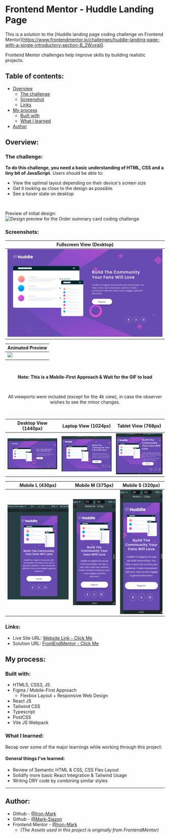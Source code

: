 # Frontend Mentor - Huddle Landing Page

This is a solution to the [Huddle landing page coding challenge on Frontend Mentor](https://www.frontendmentor.io/challenges/huddle-landing-page-with-a-single-introductory-section-B_2Wvxgi0.

Frontend Mentor challenges help improve skills by building realistic projects.

## Table of contents:

- [Overview](#overview)
  - [The challenge](#the-challenge)
  - [Screenshot](#screenshots)
  - [Links](#links)
- [My process](#my-process)
  - [Built with](#built-with)
  - [What I learned](#what-i-learned)
- [Author](#author)

## Overview:

### The challenge:

**To do this challenge, you need a basic understanding of HTML, CSS and a tiny bit of JavaScript.**
Users should be able to:

- View the optimal layout depending on their device's screen size
- Get it looking as close to the design as possible.
- See a hover state on desktop

<br>

Preview of initial design:
![Design preview for the Order summary card coding challenge](./src/assets/design/desktop-preview.png)

### Screenshots:

<div align="center">

| Fullscreen View (Desktop)                           |
| --------------------------------------------------- |
| ![](src/assets/design-finished/0.1-Original.png) |

| Animated Preview                                          |
| --------------------------------------------------------- |
| ![](src/assets/design-finished/0.3-animatedResult.gif) |

<br>

**Note: This is a Mobile-First Approach & Wait for the GIF to load**

<br>

All viewports were included (except for the 4k view), in case the observer wishes to see the minor changes.

<br>

| Desktop View (1440px)                              | Laptop View (1024px)                              | Tablet View (768px)                               |
| -------------------------------------------------- | ------------------------------------------------- | ------------------------------------------------- |
| ![](src/assets/design-finished/1.0-Desktop.png) | ![](src/assets/design-finished/1.1-Laptop.png) | ![](src/assets/design-finished/1.2-Tablet.png) |

| Mobile L (430px)                                   | Mobile M (375px)                                   | Mobile S (320px)                                   |
| -------------------------------------------------- | -------------------------------------------------- | -------------------------------------------------- |
| ![](src/assets/design-finished/1.3-MobileL.png) | ![](src/assets/design-finished/1.4-MobileM.png) | ![](src/assets/design-finished/1.5-MobileS.png) |

</div>

### Links:

- Live Site URL: [Website Link - Click Me](https://mark-siazon.github.io/FM-Huddle-Landing-Page/)
- Solution URL: [FrontEndMentor - Click Me](https://www.frontendmentor.io/solutions/huddle-landing-page-responsive-mobile-first-tsreactvitetailwind-IMYatKoHe7)

## My process:

### Built with:

- HTML5, CSS3, JS
- Figma / Mobile-First Approach
  - Flexbox Layout + Responsive Web Design
- React JS
- Tailwind CSS
- Typescript
- PostCSS
- Vite JS Webpack

### What I learned:

Recap over some of the major learnings while working through this project:

#### General things I've learned:

- Review of Semantic HTML & CSS, CSS Flex Layout
- Solidify more basic React Integration & Tailwind Usage
- Writing DRY code by combining similar styles

<hr>

## Author:

- Github - [@Iron-Mark](https://github.com/Iron-Mark)
- Github - [@Mark-Siazon](https://github.com/Mark-Siazon)
- Frontend Mentor - [@Iron-Mark](https://www.frontendmentor.io/profile/Iron-Mark)
  - _(The Assets used in this project is originally from FrontendMentor)_

